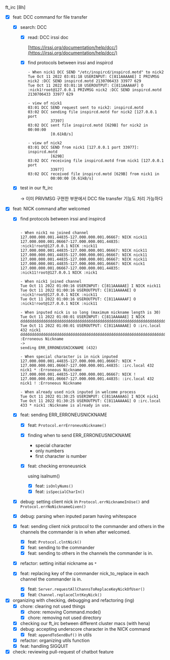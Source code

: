 ft_irc [8h]

- [x]  feat: DCC command for file transfer
    - [x]  search: DCC
        - [x]  read: DCC irssi doc
            
            [https://irssi.org/documentation/help/dcc/](https://irssi.org/documentation/help/dcc/)
            
        - [x]  find protocols between irssi and inspircd
            
            ```
            - When nick1 DCC SEND "/etc/inspircd/inspircd.motd" to nick2
            Tue Oct 11 2022 03:01:18 USERINPUT: C[811AAAAAE] I PRIVMSG nick2 :DCC SEND inspircd.motd 2130706433 33977 629
            Tue Oct 11 2022 03:01:18 USEROUTPUT: C[811AAAAAF] O :nick1!root@127.0.0.1 PRIVMSG nick2 :DCC SEND inspircd.motd 2130706433 33977 629
            
            - view of nick1
            03:01 DCC SEND request sent to nick2: inspircd.motd
            03:02 DCC sending file inspircd.motd for nick2 [127.0.0.1 port
                      37397]
            03:02 DCC sent file inspircd.motd [629B] for nick2 in 00:00:00
                      [0.61kB/s]
            
            - view of nick2
            03:01 DCC SEND from nick1 [127.0.0.1 port 33977]: inspircd.motd
                      [629B]
            03:02 DCC receiving file inspircd.motd from nick1 [127.0.0.1 port
                      33977]
            03:02 DCC received file inspircd.motd [629B] from nick1 in
                      00:00:00 [0.61kB/s]
            ```
            
    - [x]  test in our ft_irc
        
        → 이미 PRIVMSG 구현한 부분에서 DCC file transfer 기능도 처리 가능하다
        
- [x]  feat: NICK command after welcomed
    - [x]  find protocols between irssi and inspircd
        
        ```
        
        - When nick1 no joined channel
        127.000.000.001.44835-127.000.000.001.06667: NICK nick11
        127.000.000.001.06667-127.000.000.001.44835: :nick1!root@127.0.0.1 NICK :nick11
        127.000.000.001.44835-127.000.000.001.06667: NICK nick11
        127.000.000.001.44835-127.000.000.001.06667: NICK nick11
        127.000.000.001.44835-127.000.000.001.06667: NICK nick11
        127.000.000.001.44835-127.000.000.001.06667: NICK nick1
        127.000.000.001.06667-127.000.000.001.44835: :nick11!root@127.0.0.1 NICK :nick1
        
        - When nick1 joined channel
        Tue Oct 11 2022 01:00:16 USERINPUT: C[811AAAAAE] I NICK nick11
        Tue Oct 11 2022 01:00:16 USEROUTPUT: C[811AAAAAE] O :nick1!root@127.0.0.1 NICK :nick11
        Tue Oct 11 2022 01:00:16 USEROUTPUT: C[811AAAAAF] O :nick1!root@127.0.0.1 NICK :nick11
        
        - When inputed nick is so long (maximum nickname length is 30)
        Tue Oct 11 2022 01:08:01 USERINPUT: C[811AAAAAE] I NICK ddddddddddddddddddddddddddddddddddddddddddddddddddddddddddddddddddddddddddddddddddd
        Tue Oct 11 2022 01:08:01 USEROUTPUT: C[811AAAAAE] O :irc.local 432 nick1 ddddddddddddddddddddddddddddddddddddddddddddddddddddddddddddddddddddddddddddddddddd :Erroneous Nickname
        ->
        sending ERR_ERRONEUSNICKNAME (432)
        
        - When special character is in nick inputed
        127.000.000.001.44835-127.000.000.001.06667: NICK *
        127.000.000.001.06667-127.000.000.001.44835: :irc.local 432 nick1 * :Erroneous Nickname
        127.000.000.001.44835-127.000.000.001.06667: NICK !
        127.000.000.001.06667-127.000.000.001.44835: :irc.local 432 nick1 ! :Erroneous Nickname
        
        - When already used nick inputed in welcome process
        Tue Oct 11 2022 01:30:25 USERINPUT: C[811AAAAAG] I NICK nick1
        Tue Oct 11 2022 01:30:25 USEROUTPUT: C[811AAAAAG] O :irc.local 433 * nick1 :Nickname is already in use.
        ```
        
    - [x]  feat: sending ERR_ERRONEUSNICKNAME
        - [x]  feat: `Protocol.errErroneusNickname()`
        - [x]  finding when to send ERR_ERRONEUSNICKNAME
            - special character
            - only numbers
            - first character is number
        - [x]  feat: checking erroneusnick
            
            using isalnum()
            
            - [x]  feat: `isOnlyNums()`
            - [x]  feat: `isSpecialCharIn()`
    - [x]  debug: setting client nick in `Protocol.errNicknameInUse()` and `Protocol.errNoNicknameGiven()`
    - [x]  debug: parsing when inputed param having whitespace
    - [x]  feat: sending client nick protocol to the commander and others in the channels the commander is in when after welcomed.
        - [x]  feat: `Protocol.clntNick()`
        - [x]  feat: sending to the commander
        - [x]  feat: sending to others in the channels the commander is in.
    - [x]  refactor: setting initial nickname as `*`
    - [x]  feat: replacing key of the commander nick_to_replace in each channel the commander is in.
        - [x]  feat: `Server.requestAllChannsToReplaceKeyNickOfUser()`
        - [x]  feat: `Channel.replaceClntKeyNick()`
- [x]  organizing with checking, debugging and refactoring (ing)
    - [x]  chore: clearing not used things
        - [x]  chore: removing Command.mode()
        - [x]  chore: removing not used directory
    - [x]  checking our ft_irc between different cluster macs (with hena)
    - [x]  debug: accepting underscore character in the NICK command
        - [x]  feat: `appendToSendBuf()` in utils
    - [x]  refactor: organizing utils function
    - [x]  feat: handling SIGQUIT
- [x]  check: reviewing pull-request of chatbot feature
